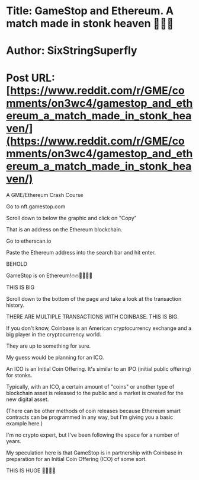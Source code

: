 # Title: GameStop and Ethereum. A match made in stonk heaven 🚀🚀🚀
# Author: SixStringSuperfly
# Post URL: [https://www.reddit.com/r/GME/comments/on3wc4/gamestop_and_ethereum_a_match_made_in_stonk_heaven/](https://www.reddit.com/r/GME/comments/on3wc4/gamestop_and_ethereum_a_match_made_in_stonk_heaven/)


A GME/Ethereum Crash Course


Go to nft.gamestop.com 

Scroll down to below the graphic and click on "Copy"

That is an address on the Ethereum blockchain.

Go to etherscan.io

Paste the Ethereum address into the search bar and hit enter. 

BEHOLD

GameStop is on Ethereum!🔥🔥🚀🚀🎉🎉

THIS IS BIG

Scroll down to the bottom of the page and take a look at the transaction history.

THERE ARE MULTIPLE TRANSACTIONS WITH COINBASE.  THIS IS BIG.

If you don't know, Coinbase is an American cryptocurrency exchange and a big player in the cryptocurrency world. 

They are up to something for sure.

My guess would be planning for an ICO.

An ICO is an Initial Coin Offering.  It's similar to an IPO (initial public offering) for stonks.

Typically, with an ICO, a certain amount of "coins" or another type of blockchain asset is released to the public and a market is created for the new digital asset.  

(There can be other methods of coin releases because Ethereum smart contracts can be programmed in any way, but I'm giving you a basic example here.) 

I'm no crypto expert, but I've been following the space for a number of years.

My speculation here is that GameStop is in partnership with Coinbase in preparation for an Initial Coin Offering (ICO) of some sort. 

THIS IS HUGE 🚀🚀🚀🚀